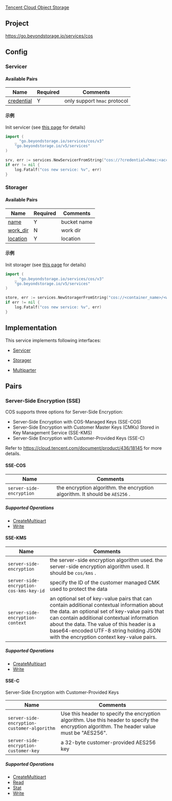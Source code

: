 [Tencent Cloud Object Storage](https://cloud.tencent.com/product/cos)

## Project

<https://go.beyondstorage.io/services/cos>

## Config

### Servicer

#### Available Pairs

| Name                                 | Required | Comments                     |
| ------------------------------------ | -------- | ---------------------------- |
| [credential](../pairs/credential.md) | Y        | only support `hmac` protocol |

#### 示例

Init servicer (see [this page](../operations/index.md#how-to-initialize-a-servicerstorager) for details)

```go
import (
    _ "go.beyondstorage.io/services/cos/v3"
    "go.beyondstorage.io/v5/services"
)

srv, err := services.NewServicerFromString("cos://?credential=hmac:<account_name>:<account_key>")
if err != nil {
    log.Fatalf("cos new service: %v", err)
}
```

### Storager

#### Available Pairs

| Name                             | Required | Comments    |
| -------------------------------- | -------- | ----------- |
| [name](../pairs/name.md)         | Y        | bucket name |
| [work_dir](../pairs/work_dir.md) | N        | work dir    |
| [location](../pairs/location.md) | Y        | location    |

#### 示例

Init storager (see [this page](../operations/index.md#how-to-initialize-a-servicerstorager) for details)

```go
import (
    _ "go.beyondstorage.io/services/cos/v3"
    "go.beyondstorage.io/v5/services"
)

store, err := services.NewStoragerFromString("cos://<container_name>/<work_dir>?credential=hmac:<account_name>:<account_key>&location=<bucket_location>")
if err != nil {
    log.Fatalf("cos new service: %v", err)
}
```

## Implementation

This service implements following interfaces:

- [Servicer](../operations/servicer/index.md)

- [Storager](../operations/storager/index.md)

- [Multiparter](../operations/multiparter/index.md)

## Pairs

### Server-Side Encryption (SSE)

COS supports three options for Server-Side Encryption:

- Server-Side Encryption with COS-Managed Keys (SSE-COS)
- Server-Side Encryption with Customer Master Keys (CMKs) Stored in Key Management Service (SSE-KMS)
- Server-Side Encryption with Customer-Provided Keys (SSE-C)

Refer to https://cloud.tencent.com/document/product/436/18145 for more details.

#### SSE-COS

| Name                     | Comments                                                                    |
| ------------------------ | --------------------------------------------------------------------------- |
| `server-side-encryption` | the encryption algorithm. the encryption algorithm. It should be `AES256` . |

##### Supported Operations

- [CreateMultipart](../operations/multiparter/create_multipart.md)
- [Write](../operations/storager/write.md)

#### SSE-KMS

| Name                                    | Comments                                                                                                                                                                                                                                                                                                                        |
| --------------------------------------- | ------------------------------------------------------------------------------------------------------------------------------------------------------------------------------------------------------------------------------------------------------------------------------------------------------------------------------- |
| `server-side-encryption`                | the server-side encryption algorithm used. the server-side encryption algorithm used. It should be `cos/kms` .                                                                                                                                                                                                                  |
| `server-side-encryption-cos-kms-key-id` | specify the ID of the customer managed CMK used to protect the data                                                                                                                                                                                                                                                             |
| `server-side-encryption-context`        | an optional set of key-value pairs that can contain additional contextual information about the data. an optional set of key-value pairs that can contain additional contextual information about the data. The value of this header is a base64-encoded UTF-8 string holding JSON with the encryption context key-value pairs. |

##### Supported Operations

- [CreateMultipart](../operations/multiparter/create_multipart.md)
- [Write](../operations/storager/write.md)

#### SSE-C

Server-Side Encryption with Customer-Provided Keys

| Name                                        | Comments                                                                                                                                     |
| ------------------------------------------- | -------------------------------------------------------------------------------------------------------------------------------------------- |
| `server-side-encryption-customer-algorithm` | Use this header to specify the encryption algorithm. Use this header to specify the encryption algorithm. The header value must be "AES256". |
| `server-side-encryption-customer-key`       | a 32-byte customer-provided AES256 key                                                                                                       |

##### Supported Operations

- [CreateMultipart](../operations/multiparter/create_multipart.md)
- [Read](../operations/storager/read.md)
- [Stat](../operations/storager/stat.md)
- [Write](../operations/storager/write.md)
